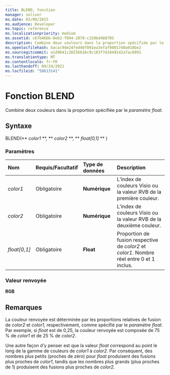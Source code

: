 ```yaml
---
title: BLEND, fonction
manager: soliver
ms.date: 03/09/2015
ms.audience: Developer
ms.topic: reference
ms.localizationpriority: medium
ms.assetid: c67b46bb-0eb2-f094-2870-c320bd488705
description: Combine deux couleurs dans la proportion spécifiée par le paramètre float.
ms.openlocfilehash: bacac9de24fed46f091ea3efaf9801740a918be2
ms.sourcegitcommit: a1d9041c20256616c9c183f7d1049142a7ac6991
ms.translationtype: MT
ms.contentlocale: fr-FR
ms.lasthandoff: 09/24/2021
ms.locfileid: "59613141"
---
```

# <a name="blend-function"></a>Fonction BLEND

Combine deux couleurs dans la proportion spécifiée par le _paramètre float._ 
  
## <a name="syntax"></a>Syntaxe

BLEND(** *color1* **, ** *color2* **, ** *float[0,1]* ** ) 
  
### <a name="parameters"></a>Paramètres

|**Nom**|**Requis/Facultatif**|**Type de données**|**Description**|
|:-----|:-----|:-----|:-----|
| _color1_ <br/> |Obligatoire  <br/> |**Numérique** <br/> |L’index de couleurs Visio ou la valeur RVB de la première couleur.  <br/> |
| _color2_ <br/> |Obligatoire  <br/> |**Numérique** <br/> |L’index de couleurs Visio ou la valeur RVB de la deuxième couleur.  <br/> |
| _float[0,1]_ <br/> |Obligatoire  <br/> |**Float** <br/> |Proportion de fusion respective de _color2_ et _color1._ Nombre réel entre 0 et 1 inclus.  <br/> |
   
### <a name="return-value"></a>Valeur renvoyée

 **RGB**
  
## <a name="remarks"></a>Remarques

La couleur renvoyée est déterminée par les proportions relatives de fusion de _color2_ et _color1,_ respectivement, comme spécifié par le _paramètre float._ Par exemple, si  _float_ est de 0,25, la couleur renvoyée est composée de 75 % de  _color1_ et de 25 % de  _color2_. 
  
Une autre façon d’y penser est que la valeur  _float_ correspond au point le long de la gamme de couleurs de  _color1_ à  _color2_. Par conséquent, des nombres plus petits (proches de zéro) pour  _float_ produisent des fusions plus proches de  _color1_, tandis que les nombres plus grands (plus proches de 1) produisent des fusions plus proches de  _color2_.
  

